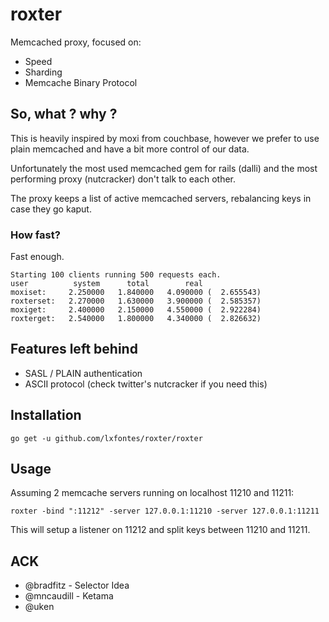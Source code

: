 # roxter

Memcached proxy, focused on:
- Speed
- Sharding
- Memcache Binary Protocol


## So, what ? why ?

This is heavily inspired by moxi from couchbase, however we prefer to use plain 
memcached and have a bit more control of our data.

Unfortunately the most used memcached gem for rails (dalli) and the most 
performing proxy (nutcracker) don't talk to each other.

The proxy keeps a list of active memcached servers, rebalancing keys in case they go kaput.

### How fast?

Fast enough.

    Starting 100 clients running 500 requests each.
    user          system      total        real
    moxiset:     2.250000   1.840000   4.090000 (  2.655543)
    roxterset:   2.270000   1.630000   3.900000 (  2.585357)
    moxiget:     2.400000   2.150000   4.550000 (  2.922284)
    roxterget:   2.540000   1.800000   4.340000 (  2.826632)

## Features left behind

- SASL / PLAIN authentication
- ASCII protocol (check twitter's nutcracker if you need this)

## Installation

    go get -u github.com/lxfontes/roxter/roxter

## Usage

Assuming 2 memcache servers running on localhost 11210 and 11211:

    roxter -bind ":11212" -server 127.0.0.1:11210 -server 127.0.0.1:11211

This will setup a listener on 11212 and split keys between 11210 and 11211.

## ACK

- @bradfitz - Selector Idea
- @mncaudill - Ketama
- @uken
